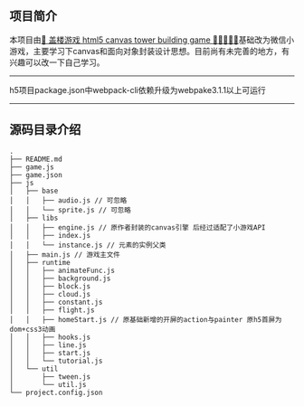 ## 项目简介
本项目由[💒 盖楼游戏 html5 canvas tower building game 🏢🏬🏦🏯🏰](https://github.com/iamkun/tower_game)基础改为微信小游戏，主要学习下canvas和面向对象封装设计思想。目前尚有未完善的地方，有兴趣可以改一下自己学习。
***
 h5项目package.json中webpack-cli依赖升级为webpake3.1.1以上可运行
***
## 源码目录介绍
```
.
├── README.md
├── game.js
├── game.json
├── js
│   ├── base
│   │   ├── audio.js // 可忽略
│   │   └── sprite.js // 可忽略
│   ├── libs
│   │   ├── engine.js // 原作者封装的canvas引擎 后经过适配了小游戏API
│   │   ├── index.js
│   │   └── instance.js // 元素的实例父类
│   ├── main.js // 游戏主文件
│   ├── runtime
│   │   ├── animateFunc.js 
│   │   ├── background.js
│   │   ├── block.js
│   │   ├── cloud.js
│   │   ├── constant.js
│   │   ├── flight.js
│   │   ├── homeStart.js // 原基础新增的开屏的action与painter 原h5首屏为dom+css3动画
│   │   ├── hooks.js
│   │   ├── line.js
│   │   ├── start.js
│   │   └── tutorial.js
│   └── util
│       ├── tween.js
│       └── util.js
└── project.config.json

```
